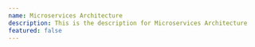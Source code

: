 ```yaml
---
name: Microservices Architecture
description: This is the description for Microservices Architecture
featured: false
---
```

